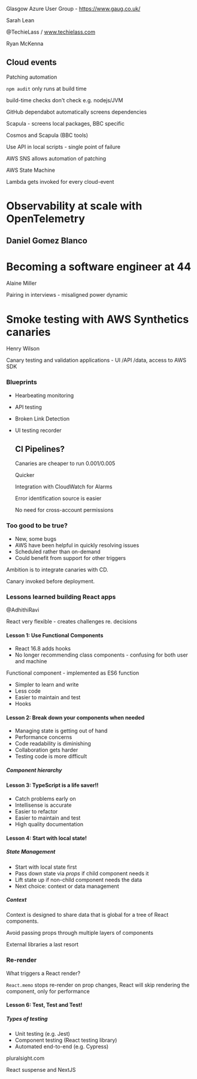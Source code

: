 Glasgow  Azure User Group - https://www.gaug.co.uk/

Sarah Lean

@TechieLass / www.techielass.com

Ryan McKenna

## Cloud events

Patching automation

`npm audit` only runs at build time

build-time checks don't check e.g. nodejs/JVM

GitHub dependabot automatically screens dependencies

Scapula - screens local packages, BBC specific

Cosmos and Scapula (BBC tools)

Use API in local scripts - single point of failure

AWS SNS allows automation of patching

AWS State Machine

Lambda gets invoked for every cloud-event

# Observability at scale with OpenTelemetry

## Daniel Gomez Blanco

# Becoming a software engineer at 44

Alaine Miller

Pairing in interviews - misaligned power dynamic

# Smoke testing with AWS Synthetics canaries

Henry Wilson

Canary testing and validation applications - UI /API /data, access to AWS SDK

### Blueprints

* Hearbeating monitoring

* API testing

* Broken Link Detection

* UI testing recorder

  ## CI Pipelines?

  Canaries are cheaper to run $0.001/$0.005

  Quicker

  Integration with CloudWatch for Alarms

  Error identification source is easier

  No need for cross-account permissions

### Too good to be true?

* New, some bugs
* AWS have been helpful in quickly resolving issues
* Scheduled rather than on-demand
* Could benefit from support for other triggers

Ambition is to integrate canaries with CD.

Canary invoked before deployment.

### Lessons learned building React apps

@AdhithiRavi

React very flexible - creates challenges re. decisions

#### Lesson 1: Use Functional Components

* React 16.8 adds hooks
* No longer recommending class components - confusing for both user and machine

Functional component - implemented as ES6 function

* Simpler to learn and write
* Less code
* Easier to maintain and test
* Hooks

#### Lesson 2: Break down your components when needed

* Managing state is getting out of hand
* Performance concerns
* Code readability is diminishing
* Collaboration gets harder
* Testing code is more difficult

##### Component hierarchy

#### Lesson 3: TypeScript is a life saver!!

* Catch problems early on
* Intellisense is accurate
* Easier to refactor
* Easier to maintain and test
* High quality documentation

#### Lesson 4: Start with local state!

##### State Management

* Start with local state first
* Pass down state via *props* if child component needs it
* Lift state up if non-child component needs the data
* Next choice: context or data management

##### Context

Context is designed to share data that is global for a tree of React components.

Avoid passing props through multiple layers of components

External libraries a last resort

### Re-render

What triggers a React render?

`React.memo` stops re-render on prop changes, React will skip rendering the component, only for performance

#### Lesson 6: Test, Test and Test!

##### Types of testing

* Unit testing (e.g. Jest)
* Component testing (React testing library)
* Automated end-to-end (e.g. Cypress)

pluralsight.com

React suspense and NextJS